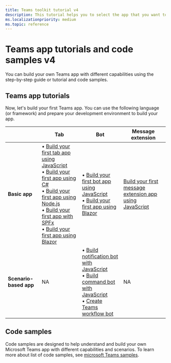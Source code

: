 ```yaml
---
title: Teams toolkit tutorial v4
description: This tutorial helps you to select the app that you want to build and lists the associated guides.
ms.localizationpriority: medium
ms.topic: reference
---
```

# Teams app tutorials and code samples v4

You can build your own Teams app with different capabilities using the step-by-step guide or tutorial and code samples.

## Teams app tutorials

Now, let's build your first Teams app. You can use the following language (or framework) and prepare your development environment to build your app.

| &nbsp; | **Tab** | **Bot** | **Message extension** |
| --- | --- | --- | --- |
| **Basic app** | • [Build your first tab app using JavaScript](~/toolkit/toolkit-v4/sbs-v4/sbs-gs-javascript-v4.yml) </br> •  [Build your first app using C#](~/toolkit/toolkit-v4/sbs-v4/sbs-gs-csharp-v4.yml) </br> • [Build your first app using Node.js](~/toolkit/toolkit-v4/sbs-v4/sbs-gs-nodejs-v4.yml) </br> • [Build your first app with SPFx](~/toolkit/toolkit-v4/sbs-v4/sbs-gs-spfx-v4.yml) </br> • [Build your first app using Blazor](~/toolkit/toolkit-v4/sbs-v4/sbs-gs-blazorupdate-v4.yml) | • [Build your first bot app using JavaScript](~/toolkit/toolkit-v4/sbs-v4/sbs-gs-bot-v4.yml) </br> • [Build your first app using Blazor](~/toolkit/toolkit-v4/sbs-v4/sbs-gs-blazorupdate-v4.yml) | [Build your first message extension app using JavaScript](~/toolkit/toolkit-v4/sbs-v4/sbs-gs-msgext-v4.yml)|
| **Scenario-based app** | NA | • [Build notification bot with JavaScript](~/toolkit/toolkit-v4/sbs-v4/sbs-gs-notificationbot-v4.yml) </br> • [Build command bot with JavaScript](~/toolkit/toolkit-v4/sbs-v4/sbs-gs-commandbot-v4.yml) </br> • [Create Teams workflow bot](~/toolkit/toolkit-v4/sbs-v4/sbs-gs-workflow-bot-v4.yml) | NA |

## Code samples

Code samples are designed to help understand and build your own Microsoft Teams app with different capabilities and scenarios. To learn more about list of code samples, see [microsoft Teams samples](https://github.com/OfficeDev/Microsoft-Teams-Samples).

